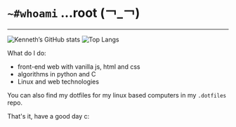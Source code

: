 # `~#whoami` ...root (￢_￢)
---

![Kenneth’s GitHub stats](https://github-readme-stats.vercel.app/api?username=ken-soares&theme=dracula&show_icons=true&count_private=true)
![Top Langs](https://github-readme-stats.vercel.app/api/top-langs/?username=ken-soares&theme=dracula)

What do I do:
* front-end web with vanilla js, html and css
* algorithms in python and C
* Linux and web technologies


You can also find my dotfiles for my linux based computers in my `.dotfiles` repo.

That's it, have a good day c:

<!---
ken-soares/ken-soares is a ✨ special ✨ repository because its `README.md` (this file) appears on your GitHub profile.
You can click the Preview link to take a look at your changes.
--->
